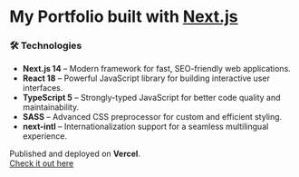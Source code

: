 # My Portfolio built with [Next.js](https://nextjs.org/)

### 🛠 Technologies

- **Next.js 14** – Modern framework for fast, SEO-friendly web applications.
- **React 18** – Powerful JavaScript library for building interactive user interfaces.
- **TypeScript 5** – Strongly-typed JavaScript for better code quality and maintainability.
- **SASS** – Advanced CSS preprocessor for custom and efficient styling.
- **next-intl** – Internationalization support for a seamless multilingual experience.

Published and deployed on **Vercel**.  
[Check it out here](https://my-portfolio-ebon-xi-67.vercel.app/)